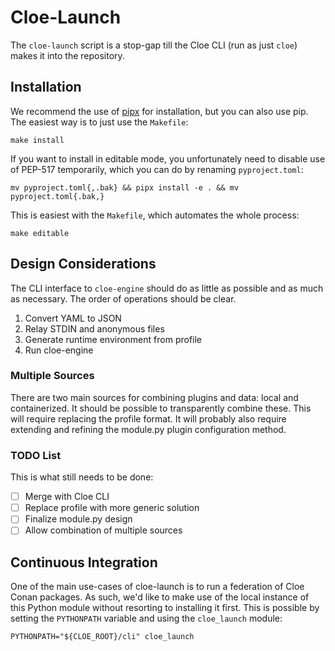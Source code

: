 # Cloe-Launch

The `cloe-launch` script is a stop-gap till the Cloe CLI (run as just `cloe`)
makes it into the repository.

## Installation

We recommend the use of [pipx][1] for installation, but you can also use
pip. The easiest way is to just use the `Makefile`:
```
make install
```
If you want to install in editable mode, you unfortunately need to disable
use of PEP-517 temporarily, which you can do by renaming `pyproject.toml`:
```
mv pyproject.toml{,.bak} && pipx install -e . && mv pyproject.toml{.bak,}
```
This is easiest with the `Makefile`, which automates the whole process:
```
make editable
```

## Design Considerations

The CLI interface to `cloe-engine` should do as little as possible and as much
as necessary. The order of operations should be clear.

  1. Convert YAML to JSON
  2. Relay STDIN and anonymous files
  3. Generate runtime environment from profile
  4. Run cloe-engine

### Multiple Sources

There are two main sources for combining plugins and data: local and
containerized. It should be possible to transparently combine these. This will
require replacing the profile format. It will probably also require extending
and refining the module.py plugin configuration method.

### TODO List

This is what still needs to be done:

 - [ ] Merge with Cloe CLI
 - [ ] Replace profile with more generic solution
 - [ ] Finalize module.py design
 - [ ] Allow combination of multiple sources

## Continuous Integration

One of the main use-cases of cloe-launch is to run a federation of Cloe Conan
packages. As such, we'd like to make use of the local instance of this Python
module without resorting to installing it first. This is possible by setting
the `PYTHONPATH` variable and using the `cloe_launch` module:

    PYTHONPATH="${CLOE_ROOT}/cli" cloe_launch

[1]: https://pipxproject.github.io/pipx/
